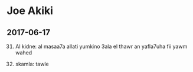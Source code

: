 # Joe Akiki

## 2017-06-17

31. Al kidne: al masaa7a allati yumkino 3ala el thawr an yafla7uha fii yawm wahed

32. skamla: tawle
